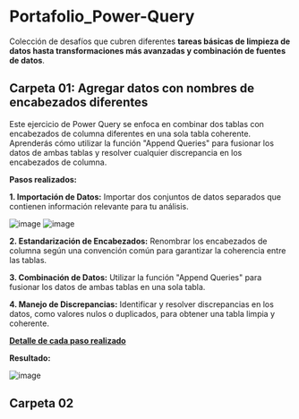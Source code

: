 # Portafolio_Power-Query
Colección de desafíos que cubren diferentes **tareas básicas de limpieza de datos hasta transformaciones más avanzadas y combinación de fuentes de datos**.

## Carpeta 01: Agregar datos con nombres de encabezados diferentes
Este ejercicio de Power Query se enfoca en combinar dos tablas con encabezados de columna diferentes en una sola tabla coherente.
Aprenderás cómo utilizar la función "Append Queries" para fusionar los datos de ambas tablas y resolver cualquier discrepancia en los encabezados de columna.

**Pasos realizados:**

**1. Importación de Datos:** Importar dos conjuntos de datos separados que contienen información relevante para tu análisis.

![image](https://github.com/Maria1899/Portafolio_Power-Query/assets/103380005/158c2b1d-21c6-48aa-b761-0b30ab1a3003) 
![image](https://github.com/Maria1899/Portafolio_Power-Query/assets/103380005/875b1f1a-d62a-43c5-bb65-58adfab6e4ad)

**2. Estandarización de Encabezados:** Renombrar los encabezados de columna según una convención común para garantizar la coherencia entre las tablas.

**3. Combinación de Datos:** Utilizar la función "Append Queries" para fusionar los datos de ambas tablas en una sola tabla.

**4. Manejo de Discrepancias:** Identificar y resolver discrepancias en los datos, como valores nulos o duplicados, para obtener una tabla limpia y coherente.

 **[Detalle de cada paso realizado](https://github.com/Maria1899/Portafolio_Power-Query/blob/main/01_Append%20Data%20with%20Different%20Column%20Headers/Solucion%20del%20desaf%C3%ADo.pdf)**

**Resultado:**

![image](https://github.com/Maria1899/Portafolio_Power-Query/assets/103380005/758d003b-2aea-474d-9c9c-39dddbf5702e)

## Carpeta 02

